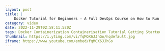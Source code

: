 ```yaml
---
layout: post
title: |
    Docker Tutorial for Beginners - A Full DevOps Course on How to Run Applications in Containers
category: video
date: 2022-11-29T02:58:11.520Z
tags: Docker Containerization Containerisation Tutorial Getting Started With For Beginners Learn Container vs. Virtual Machines Setting Up Installing Desktop CE Images Building Share Image on Hub Dockerfile How to create a docker course
thumbnail: https://i.ytimg.com/vi/fqMOX6JJhGo/hqdefault.jpg
iframe: https://www.youtube.com/embed/fqMOX6JJhGo
---
```

